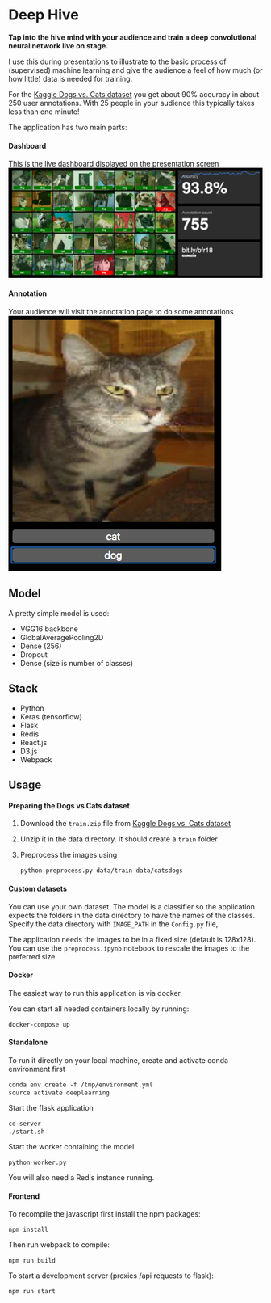 # Deep Hive
**Tap into the hive mind with your audience and train a deep convolutional neural network live on stage.**

I use this during presentations to illustrate to the basic process of (supervised) machine learning and give the audience a feel of how much (or how little) data is needed for training.

For the [Kaggle Dogs vs. Cats dataset](https://www.kaggle.com/c/dogs-vs-cats) you get about 90% accuracy in about 250 user annotations. With 25 people in your audience this typically takes less than one minute!   

The application has two main parts:

#### Dashboard
This is the live dashboard displayed on the presentation screen
![Dashboard screenshot](/docs/dashboard.png)

#### Annotation
Your audience will visit the annotation page to do some annotations
![Annotation screenshot](/docs/annotate.png)

## Model
A pretty simple model is used:
- VGG16 backbone
- GlobalAveragePooling2D
- Dense (256)
- Dropout
- Dense (size is number of classes)
           
## Stack
 * Python
 * Keras (tensorflow)
 * Flask
 * Redis
 * React.js
 * D3.js
 * Webpack

## Usage
#### Preparing the Dogs vs Cats dataset
1. Download the `train.zip` file from [Kaggle Dogs vs. Cats dataset](https://www.kaggle.com/c/dogs-vs-cats)
2. Unzip it in the data directory. It should create a `train` folder
3. Preprocess the images using

   ```
   python preprocess.py data/train data/catsdogs
   ```

#### Custom datasets
You can use your own dataset. The model is a classifier so the application expects the folders in the data directory to have the names of the classes. Specify the data directory with `IMAGE_PATH` in the `Config.py` file,

The application needs the images to be in a fixed size (default is 128x128). You can use the `preprocess.ipynb` notebook to rescale the images to the preferred size.

#### Docker
The easiest way to run this application is via docker.

You can start all needed containers locally by running:
    
    docker-compose up

#### Standalone
To run it directly on your local machine, create and activate conda environment first

    conda env create -f /tmp/environment.yml
    source activate deeplearning
    
Start the flask application

    cd server
    ./start.sh

Start the worker containing the model
    
    python worker.py
    
You will also need a Redis instance running.
    
#### Frontend
To recompile the javascript first install the npm packages:

    npm install
    
Then run webpack to compile:

    npm run build

To start a development server (proxies /api requests to flask):

    npm run start
